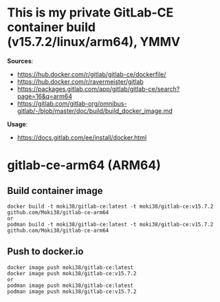  
# This is my private GitLab-CE container build (v15.7.2/linux/arm64), YMMV
 
**Sources**: 
- https://hub.docker.com/r/gitlab/gitlab-ce/dockerfile/
- https://hub.docker.com/r/ravermeister/gitlab
- https://packages.gitlab.com/app/gitlab/gitlab-ce/search?page=16&q=arm64
- https://gitlab.com/gitlab-org/omnibus-gitlab/-/blob/master/doc/build/build_docker_image.md

**Usage**: 
- https://docs.gitlab.com/ee/install/docker.html

# gitlab-ce-arm64 (ARM64)

## Build container image
```
docker build -t moki38/gitlab-ce:latest -t moki38/gitlab-ce:v15.7.2 github.com/Moki38/gitlab-ce-arm64
or
podman build -t moki38/gitlab-ce:latest -t moki38/gitlab-ce:v15.7.2 github.com/Moki38/gitlab-ce-arm64
````

## Push to docker.io
```
docker image push moki38/gitlab-ce:latest
docker image push moki38/gitlab-ce:v15.7.2
or
podman image push moki38/gitlab-ce:latest
podman image push moki38/gitlab-ce:v15.7.2
```
